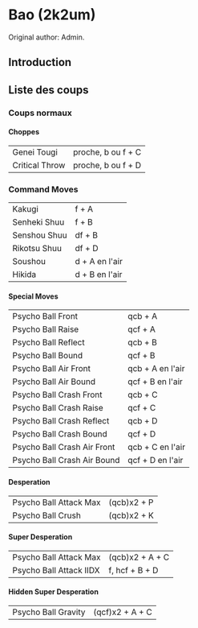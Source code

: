 # Bao (2k2um)

Original author: Admin.

## Introduction

## Liste des coups

### Coups normaux

#### Choppes

|                |                    |
|----------------|--------------------|
| Genei Tougi    | proche, b ou f + C |
| Critical Throw | proche, b ou f + D |

### Command Moves

|              |                |
|--------------|----------------|
| Kakugi       | f + A          |
| Senheki Shuu | f + B          |
| Senshou Shuu | df + B         |
| Rikotsu Shuu | df + D         |
| Soushou      | d + A en l'air |
| Hikida       | d + B en l'air |

#### Special Moves

|                             |                  |
|-----------------------------|------------------|
| Psycho Ball Front           | qcb + A          |
| Psycho Ball Raise           | qcf + A          |
| Psycho Ball Reflect         | qcb + B          |
| Psycho Ball Bound           | qcf + B          |
| Psycho Ball Air Front       | qcb + A en l'air |
| Psycho Ball Air Bound       | qcf + B en l'air |
| Psycho Ball Crash Front     | qcb + C          |
| Psycho Ball Crash Raise     | qcf + C          |
| Psycho Ball Crash Reflect   | qcb + D          |
| Psycho Ball Crash Bound     | qcf + D          |
| Psycho Ball Crash Air Front | qcb + C en l'air |
| Psycho Ball Crash Air Bound | qcf + D en l'air |

#### Desperation

|                        |             |
|------------------------|-------------|
| Psycho Ball Attack Max | (qcb)x2 + P |
| Psycho Ball Crush      | (qcb)x2 + K |

#### Super Desperation

|                         |                 |
|-------------------------|-----------------|
| Psycho Ball Attack Max  | (qcb)x2 + A + C |
| Psycho Ball Attack IIDX | f, hcf + B + D  |

#### Hidden Super Desperation

|                     |                 |
|---------------------|-----------------|
| Psycho Ball Gravity | (qcf)x2 + A + C |
